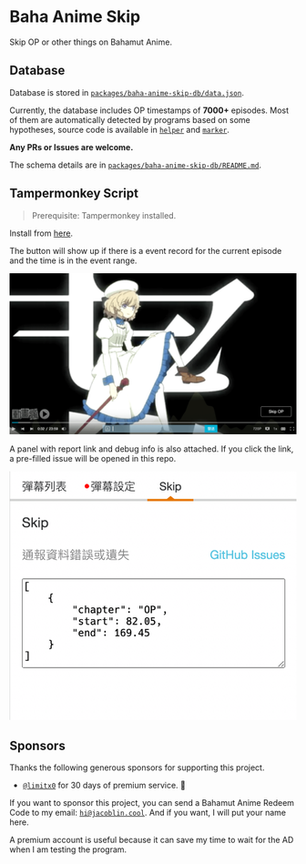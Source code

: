 # Baha Anime Skip

Skip OP or other things on Bahamut Anime.

## Database

Database is stored in [`packages/baha-anime-skip-db/data.json`](packages/baha-anime-skip-db/data.json).

Currently, the database includes OP timestamps of **7000+** episodes. Most of them are automatically detected by programs based on some hypotheses, source code is available in [`helper`](packages/helper) and [`marker`](packages/marker).

**Any PRs or Issues are welcome.**

The schema details are in [`packages/baha-anime-skip-db/README.md`](packages/baha-anime-skip-db/README.md).

## Tampermonkey Script

> Prerequisite: Tampermonkey installed.

Install from [here](https://raw.githubusercontent.com/JacobLinCool/baha-anime-skip/dist/index.user.js).

The button will show up if there is a event record for the current episode and the time is in the event range.

![Screenshot](./images/screenshot.png)

A panel with report link and debug info is also attached. If you click the link, a pre-filled issue will be opened in this repo.

![Panel](./images/panel.png)

## Sponsors

Thanks the following generous sponsors for supporting this project.

- [`@limitx0`](https://github.com/limitx0) for 30 days of premium service. 🎉

If you want to sponsor this project, you can send a Bahamut Anime Redeem Code to my email: [`hi@jacoblin.cool`](mailto:hi@jacoblin.cool?subject=%5BSponsor%5D%20Bahamut%20Anime%20Redeem%20Code&body=Code%3A%20......%0D%0A%0D%0AAnything%20you%20want%20to%20tell%20me:%20%0D%0A). And if you want, I will put your name here.

A premium account is useful because it can save my time to wait for the AD when I am testing the program.
